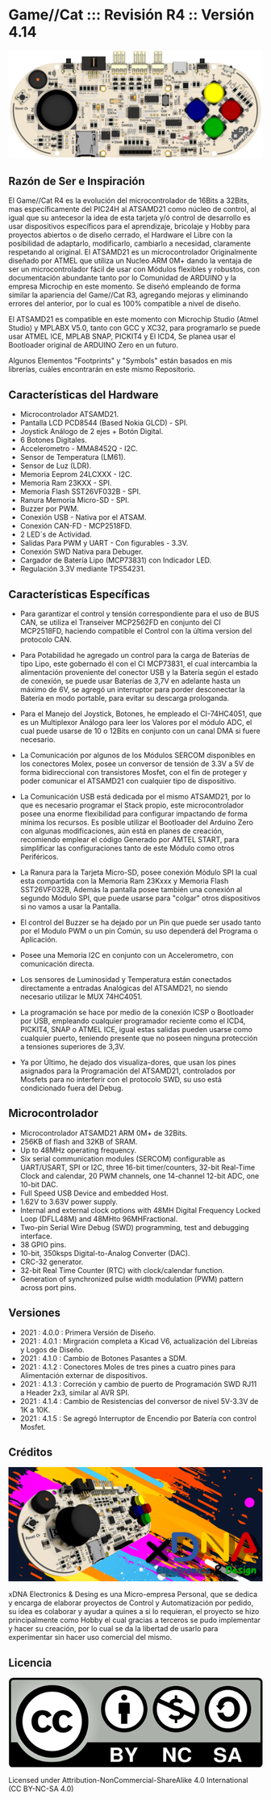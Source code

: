 # Game//Cat ::: Revisión R4 :: Versión 4.14

![](https://github.com/trunksx64/GAME_CAT_R4_KICAD/blob/master/Images/Front.png)

## Razón de Ser e Inspiración

El Game//Cat R4 es la evolución del microcontrolador de 16Bits a 32Bits, mas específicamente del PIC24H al ATSAMD21 como núcleo de control, al igual que su antecesor la idea de esta tarjeta y/ó control de desarrollo es usar dispositivos específicos para el aprendizaje, bricolaje y Hobby para proyectos abiertos o de diseño cerrado, el Hardware el Libre con la posibilidad de adaptarlo, modificarlo, cambiarlo a necesidad, claramente respetando al original. El ATSAMD21 es un microcontrolador Originalmente diseñado por ATMEL que utiliza un Nucleo ARM 0M+ dando la ventaja de ser un microcontrolador fácil de usar con Módulos flexibles y robustos, con documentación abundante tanto por lo Comunidad de ARDUINO y la empresa Microchip en este momento. Se diseñó empleando de forma similar la apariencia del Game//Cat R3, agregando mejoras y eliminando errores del anterior, por lo cual es 100% compatible a nivel de diseño.

El ATSAMD21 es compatible en este momento con Microchip Studio (Atmel Studio) y MPLABX V5.0, tanto con GCC y XC32, para programarlo se puede usar ATMEL ICE, MPLAB SNAP, PICKIT4 y El ICD4, Se planea usar el Bootloader original de ARDUINO Zero en un futuro.

Algunos Elementos "Footprints" y "Symbols" están basados en mis librerías, cuáles encontrarán en este mismo Repositorio.

## Características del Hardware

  * Microcontrolador ATSAMD21.
  * Pantalla LCD PCD8544 (Based Nokia GLCD) - SPI.
  * Joystick Análogo de 2 ejes + Botón Digital.
  * 6 Botones Digitales.
  * Accelerometro - MMA8452Q - I2C. 
  * Sensor de Temperatura (LM61).
  * Sensor de Luz (LDR).
  * Memoria Eeprom 24LCXXX - I2C.
  * Memoria Ram 23KXX - SPI.
  * Memoria Flash SST26VF032B - SPI.
  * Ranura Memoria Micro-SD - SPI.
  * Buzzer por PWM.
  * Conexión USB - Nativa por el ATSAM.
  * Conexión CAN-FD - MCP2518FD.
  * 2 LED´s de Actividad.
  * Salidas Para PWM y UART - Con figurables - 3.3V.
  * Conexión SWD Nativa para Debuger.
  * Cargador de Batería Lipo (MCP73831) con Indicador LED.
  * Regulación 3.3V mediante TPS54231.

## Características Específicas

* Para garantizar el control y tensión correspondiente para el uso de BUS CAN, se utiliza el Transeiver MCP2562FD en conjunto del CI MCP2518FD, haciendo compatible el Control con la última version del protocolo CAN.

* Para Potabilidad he agregado un control para la carga de Baterías de tipo Lipo, este gobernado él con el CI MCP73831, el cual intercambia la alimentación proveniente del conector USB y la Batería según el estado de conexión, se puede usar Baterías de 3,7V en adelante hasta un máximo de 6V, se agregó un interruptor para porder desconectar la Batería en modo portable, para evitar su descarga prologanda.

* Para el Manejo del Joystick, Botones, he empleado el CI-74HC4051, que es un Multiplexor Análogo para leer los Valores por el módulo ADC, el cual puede usarse de 10 o 12Bits en conjunto con un canal DMA si fuere necesario.

* La Comunicación por algunos de los Módulos SERCOM disponibles en los conectores Molex, posee un conversor de tensión de 3.3V a 5V de forma bidireccional con transistores Mosfet, con el fin de proteger y poder comunicar el ATSAMD21 con cualquier tipo de dispositivo.

* La Comunicación USB está dedicada por el mismo ATSAMD21, por lo que es necesario programar el Stack propio, este microcontrolador posee una enorme flexibilidad para configurar impactando de forma mínima los recursos. Es posible utilizar el Bootloader del Arduino Zero con algunas modificaciones, aún está en planes de creación, recomiendo emplear el código Generado por AMTEL START, para simplificar las configuraciones tanto de este Módulo como otros Periféricos.

* La Ranura para la Tarjeta Micro-SD, posee conexión Módulo SPI la cual esta compartida con la Memoria Ram 23Kxxx y Memoria Flash SST26VF032B, Además la pantalla posee también una conexión al segundo Módulo SPI, que puede usarse para "colgar" otros dispositivos si no vamos a usar la Pantalla.

* El control del Buzzer se ha dejado por un Pin que puede ser usado tanto por el Modulo PWM o un pin Común, su uso dependerá del Programa o Aplicación.

* Posee una Memoria I2C en conjunto con un Accelerometro, con comunicación directa.

* Los sensores de Luminosidad y Temperatura están conectados directamente a entradas Analógicas del ATSAMD21, no siendo necesario utilizar le MUX 74HC4051.

* La programación se hace por medio de la conexión ICSP o Bootloader por USB, empleando cualquier programador reciente como el ICD4, PICKIT4, SNAP o ATMEL ICE, igual estas salidas pueden usarse como cualquier puerto, teniendo presente que no poseen ninguna protección a tensiones superiores de 3,3V.

* Ya por Último, he dejado dos visualiza-dores, que usan los pines asignados para la Programación del ATSAMD21, controlados por Mosfets para no interferir con el protocolo SWD, su uso está condicionado fuera del Debug.

## Microcontrolador

  * Microcontrolador ATSAMD21 ARM 0M+ de 32Bits.
  * 256KB of flash and 32KB of SRAM.
  * Up to 48MHz operating frequency.
  * Six serial communication modules (SERCOM) configurable as UART/USART, SPI or I2C, three 16-bit timer/counters, 32-bit Real-Time Clock and calendar, 20 PWM channels, one 14-channel 12-bit ADC, one 10-bit DAC.
  * Full Speed USB Device and embedded Host.
  * 1.62V to 3.63V power supply.
  * Internal and external clock options with 48MH Digital Frequency Locked Loop (DFLL48M) and 48MHto 96MHFractional.
  * Two-pin Serial Wire Debug (SWD) programming, test and debugging interface.
  * 38 GPIO pins.
  * 10-bit, 350ksps Digital-to-Analog Converter (DAC).
  * CRC-32 generator.
  * 32-bit Real Time Counter (RTC) with clock/calendar function.
  * Generation of synchronized pulse width modulation (PWM) pattern across port pins.

## Versiones

* 2021 : 4.0.0 : Primera Versión de Diseño.
* 2021 : 4.0.1 : Mirgración completa a Kicad V6, actualización del Libreias y Logos de Diseño.
* 2021 : 4.1.0 : Cambio de Botones Pasantes a SDM.
* 2021 : 4.1.2 : Conectores Moles de tres pines a cuatro pines para Alimentación externar de dispositivos.
* 2021 : 4.1.3 : Correción y cambio de puerto de Programación SWD RJ11 a Header 2x3, similar al AVR SPI.
* 2021 : 4.1.4 : Cambio de Resistencias del conversor de nivel 5V-3.3V de 1K a 10K.
* 2021 : 4.1.5 : Se agregó Interruptor de Encendio por Batería con control Mosfet.

## Créditos

![](https://github.com/trunksx64/GAME_CAT_R4_KICAD/blob/master/Images/Banner_GameCat_R4.png)

xDNA Electronics & Desing es una Micro-empresa Personal, que se dedica y encarga de elaborar proyectos de Control y Automatización por pedido, su idea es colaborar y ayudar a quines a si lo requieran, el proyecto se hizo principalmente como Hobby el cual gracias a terceros se pudo implementar y hacer su creación, por lo cual se da la libertad de usarlo para experimentar sin hacer uso comercial del mismo.

## Licencia

![](https://github.com/trunksx64/GAME_CAT_R4_KICAD/blob/master/Images/Creative_Commons.png)

Licensed under Attribution-NonCommercial-ShareAlike 4.0 International (CC BY-NC-SA 4.0)
